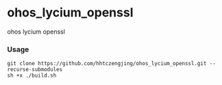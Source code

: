 # ohos_lycium_openssl

ohos lycium openssl

### Usage

```
git clone https://github.com/hhtczengjing/ohos_lycium_openssl.git --recurse-submodules
sh +x ./build.sh
```